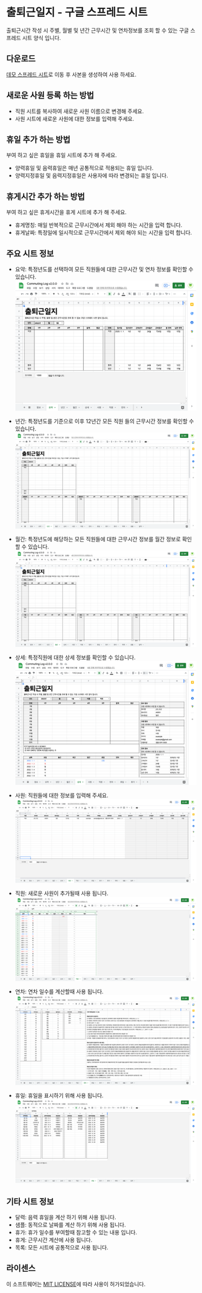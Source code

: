 # 출퇴근일지 - 구글 스프레드 시트

출퇴근시간 작성 시 주별, 월별 및 년간 근무시간 및 연차정보를 조회 할 수 있는 구글 스프레드 시트 양식 입니다.

## 다운로드

[데모 스프레드 시트](https://docs.google.com/spreadsheets/d/1MA-8B3IU4nXG3l5OCBaBxQUrWiXDqQu7tYhUWT8davk/edit?usp=sharing)로 이동 후 사본을 생성하여 사용 하세요.

## 새로운 사원 등록 하는 방법

- 직원 시트를 복사하여 새로운 사원 이름으로 변경해 주세요.
- 사원 시트에 새로운 사원에 대한 정보를 입력해 주세요.

## 휴일 추가 하는 방법

부여 하고 싶은 휴일을 휴일 시트에 추가 해 주세요.

- 양력휴일 및 음력휴일은 매년 공통적으로 적용되는 휴일 입니다.
- 양력지정휴일 및 음력지정휴일은 사용자에 따라 변경되는 휴일 입니다.

## 휴게시간 추가 하는 방법

부여 하고 싶은 휴게시간을 휴게 시트에 추가 해 주세요.

- 휴게명칭: 매일 반복적으로 근무시간에서 제외 해야 하는 시간을 입력 합니다.
- 휴게날짜: 특정일에 일시적으로 근무시간에서 제외 해야 되는 시간을 입력 합니다.

## 주요 시트 정보

- 요약: 특정년도를 선택하여 모든 직원들에 대한 근무시간 및 연차 정보를 확인할 수 있습니다.
![summary](screenshot-summary.png)

- 년간: 특정년도를 기준으로 이후 12년간 모든 직원 들의 근무시간 정보를 확인할 수 있습니다.
![yearly](screenshot-yearly.png)

- 월간: 특정년도에 해당하는 모든 직원들에 대한 근무시간 정보를 월간 정보로 확인할 수 있습니다.
![monthly](screenshot-monthly.png)

- 상세: 특정직원에 대한 상세 정보를 확인할 수 있습니다.
![detail](screenshot-detail.png)

- 사원: 직원들에 대한 정보를 입력해 주세요.
![employees](screenshot-employees.png)

- 직원: 새로운 사원이 추가될때 사용 됩니다.
![employee](screenshot-employee.png)

- 연차: 연차 일수를 계산할때 사용 됩니다.
![annual](screenshot-annual.png)

- 휴일: 휴일을 표시하기 위해 사용 됩니다.
![holiday](screenshot-holiday.png)

## 기타 시트 정보

- 달력: 음력 휴일을 계산 하기 위해 사용 됩니다.
- 샘플: 동적으로 날짜를 계산 하기 위해 사용 됩니다.
- 휴가: 휴가 일수를 부여할때 참고할 수 있는 내용 입니다.
- 휴게: 근무시간 계산에 사용 됩니다.
- 목록: 모든 시트에 공통적으로 사용 됩니다.

## 라이센스

이 소프트웨어는 [MIT LICENSE](LICENSE)에 따라 사용이 허가되었습니다.
